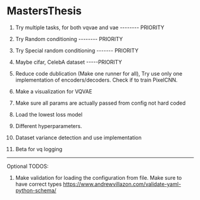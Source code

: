 # MastersThesis

1. Try multiple tasks, for both vqvae and vae -------- PRIORITY

2. Try Random conditioning -------- PRIORITY

3. Try Special random conditioning ------- PRIORITY

4. Maybe cifar, CelebA dataset -----PRIORITY

5. Reduce code dublication (Make one runner for all), Try use only one implementation of encoders/decoders.
Check if to train PixelCNN. 

6. Make a visualization for VQVAE

7. Make sure all params are actually passed from config not hard coded

8. Load the lowest loss model

9. Different hyperparameters.

10. Dataset variance detection and use implementation

11. Beta for vq logging


----------------
Optional TODOS:
1. Make validation for loading the configuration from file. Make sure to have correct types
    https://www.andrewvillazon.com/validate-yaml-python-schema/
